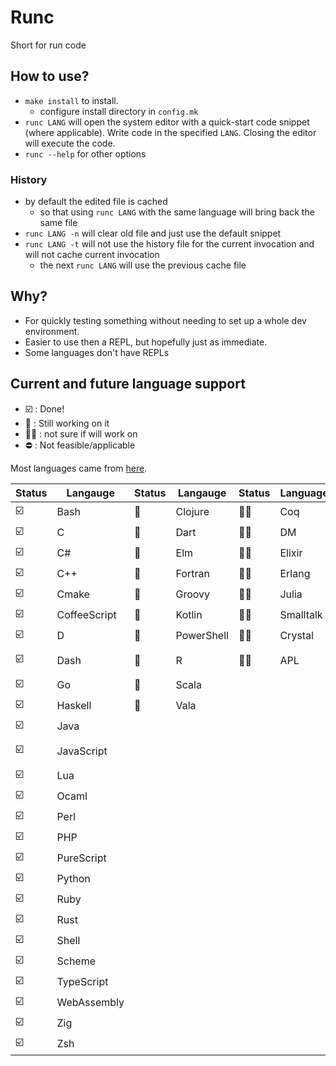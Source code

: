 # Runc

Short for run code

## How to use?

* `make install` to install.
  * configure install directory in `config.mk`
* `runc LANG` will open the system editor with a quick-start code snippet (where
  applicable). Write code in the specified `LANG`. Closing the editor will
  execute the code.
* `runc --help` for other options

### History

* by default the edited file is cached
  * so that using `runc LANG` with the same language will bring back the same
    file
* `runc LANG -n` will clear old file and just use the default snippet
* `runc LANG -t` will not use the history file for the current invocation and
  will not cache current invocation
  * the next `runc LANG` will use the previous cache file

## Why?

* For quickly testing something without needing to set up a whole dev
  environment.
* Easier to use then a REPL, but hopefully just as immediate.
* Some languages don't have REPLs

## Current and future language support

* :ballot_box_with_check: : Done!
* :hammer: : Still working on it
* :man_shrugging: : not sure if will work on
* :no_entry: : Not feasible/applicable

Most languages came from
[here](https://madnight.github.io/githut/#/pull_requests/2021/3).

| Status                  | Langauge     | Status   | Langauge   | Status          | Language  | Status     | Language          |
|-------------------------|--------------|----------|------------|-----------------|-----------|------------|-------------------|
| :ballot_box_with_check: | Bash         | :hammer: | Clojure    | :man_shrugging: | Coq       | :no_entry: | Emacs Lisp        |
| :ballot_box_with_check: | C            | :hammer: | Dart       | :man_shrugging: | DM        | :no_entry: | F#                |
| :ballot_box_with_check: | C#           | :hammer: | Elm        | :man_shrugging: | Elixir    | :no_entry: | Jsonnet           |
| :ballot_box_with_check: | C++          | :hammer: | Fortran    | :man_shrugging: | Erlang    | :no_entry: | MATLAB            |
| :ballot_box_with_check: | Cmake        | :hammer: | Groovy     | :man_shrugging: | Julia     | :no_entry: | NASL              |
| :ballot_box_with_check: | CoffeeScript | :hammer: | Kotlin     | :man_shrugging: | Smalltalk | :no_entry: | Nix               |
| :ballot_box_with_check: | D            | :hammer: | PowerShell | :man_shrugging: | Crystal   | :no_entry: | Objective-C       |
| :ballot_box_with_check: | Dash         | :hammer: | R          | :man_shrugging: | APL       | :no_entry: | Objective-C++     |
| :ballot_box_with_check: | Go           | :hammer: | Scala      |                 |           | :no_entry: | Puppet            |
| :ballot_box_with_check: | Haskell      | :hammer: | Vala       |                 |           | :no_entry: | Swift             |
| :ballot_box_with_check: | Java         |          |            |                 |           | :no_entry: | SystemVerilog     |
| :ballot_box_with_check: | JavaScript   |          |            |                 |           | :no_entry: | Visual Basic .NET |
| :ballot_box_with_check: | Lua          |          |            |                 |           | :no_entry: | TSQL              |
| :ballot_box_with_check: | Ocaml        |          |            |                 |           | :no_entry: | Vim script        |
| :ballot_box_with_check: | Perl         |          |            |                 |           |            |                   |
| :ballot_box_with_check: | PHP          |          |            |                 |           |            |                   |
| :ballot_box_with_check: | PureScript   |          |            |                 |           |            |                   |
| :ballot_box_with_check: | Python       |          |            |                 |           |            |                   |
| :ballot_box_with_check: | Ruby         |          |            |                 |           |            |                   |
| :ballot_box_with_check: | Rust         |          |            |                 |           |            |                   |
| :ballot_box_with_check: | Shell        |          |            |                 |           |            |                   |
| :ballot_box_with_check: | Scheme       |          |            |                 |           |            |                   |
| :ballot_box_with_check: | TypeScript   |          |            |                 |           |            |                   |
| :ballot_box_with_check: | WebAssembly  |          |            |                 |           |            |                   |
| :ballot_box_with_check: | Zig          |          |            |                 |           |            |                   |
| :ballot_box_with_check: | Zsh          |          |            |                 |           |            |                   |
